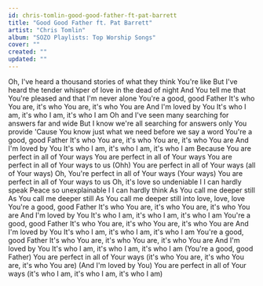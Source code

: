 ```yaml
---
id: chris-tomlin-good-good-father-ft-pat-barrett
title: "Good Good Father ft. Pat Barrett"
artist: "Chris Tomlin"
album: "SOZO Playlists: Top Worship Songs"
cover: ""
created: ""
updated: ""
---
```


Oh, I've heard a thousand stories of what they think You're like
But I've heard the tender whisper of love in the dead of night
And You tell me that You're pleased and that I'm never alone
You're a good, good Father
It's who You are, it's who You are, it's who You are
And I'm loved by You
It's who I am, it's who I am, it's who I am
Oh and I've seen many searching for answers far and wide
But I know we're all searching for answers only You provide
'Cause You know just what we need before we say a word
You're a good, good Father
It's who You are, it's who You are, it's who You are
And I'm loved by You
It's who I am, it's who I am, it's who I am
Because You are perfect in all of Your ways
You are perfect in all of Your ways
You are perfect in all of Your ways to us
(Ohh) You are perfect in all of Your ways (all of Your ways)
Oh, You're perfect in all of Your ways (Your ways)
You are perfect in all of Your ways to us
Oh, it's love so undeniable I
I can hardly speak
Peace so unexplainable I
I can hardly think
As You call me deeper still
As You call me deeper still
As You call me deeper still into love, love, love
You're a good, good Father
It's who You are, it's who You are, it's who You are
And I'm loved by You
It's who I am, it's who I am, it's who I am
You're a good, good Father
It's who You are, it's who You are, it's who You are
And I'm loved by You
It's who I am, it's who I am, it's who I am
You're a good, good Father
It's who You are, it's who You are, it's who You are
And I'm loved by You
It's who I am, it's who I am, it's who I am
(You're a good, good Father)
You are perfect in all of Your ways (it's who You are, it's who You are, it's who You are)
(And I'm loved by You)
You are perfect in all of Your ways (it's who I am, it's who I am, it's who I am)